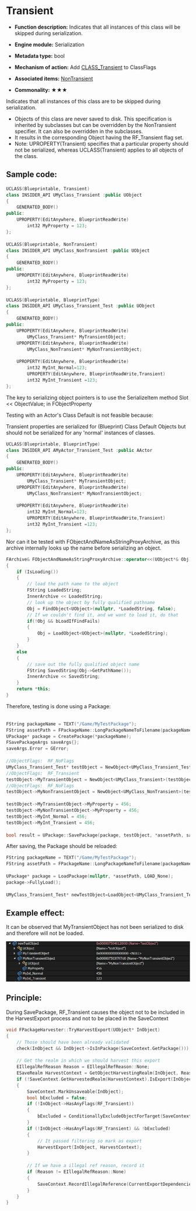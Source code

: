 # Transient

- **Function description:** Indicates that all instances of this class will be skipped during serialization.

- **Engine module:** Serialization
- **Metadata type:** bool
- **Mechanism of action:** Add [CLASS_Transient](../../../../Flags/EClassFlags/CLASS_Transient.md) to ClassFlags
- **Associated items:** [NonTransient](../NonTransient.md)
- **Commonality:** ★★★

Indicates that all instances of this class are to be skipped during serialization.

- Objects of this class are never saved to disk. This specification is inherited by subclasses but can be overridden by the NonTransient specifier. It can also be overridden in the subclasses.
- It results in the corresponding Object having the RF_Transient flag set.
- Note: UPROPERTY(Transient) specifies that a particular property should not be serialized, whereas UCLASS(Transient) applies to all objects of the class.

## Sample code:

```cpp
UCLASS(Blueprintable, Transient)
class INSIDER_API UMyClass_Transient :public UObject
{
	GENERATED_BODY()
public:
	UPROPERTY(EditAnywhere, BlueprintReadWrite)
		int32 MyProperty = 123;
};

UCLASS(Blueprintable, NonTransient)
class INSIDER_API UMyClass_NonTransient :public UObject
{
	GENERATED_BODY()
public:
	UPROPERTY(EditAnywhere, BlueprintReadWrite)
		int32 MyProperty = 123;
};

UCLASS(Blueprintable, BlueprintType)
class INSIDER_API UMyClass_Transient_Test :public UObject
{
	GENERATED_BODY()
public:
	UPROPERTY(EditAnywhere, BlueprintReadWrite)
		UMyClass_Transient* MyTransientObject;
	UPROPERTY(EditAnywhere, BlueprintReadWrite)
		UMyClass_NonTransient* MyNonTransientObject;

	UPROPERTY(EditAnywhere, BlueprintReadWrite)
		int32 MyInt_Normal=123;
		UPROPERTY(EditAnywhere, BlueprintReadWrite,Transient)
		int32 MyInt_Transient =123;
};
```

The key to serializing object pointers is to use the SerializeItem method Slot << ObjectValue; in FObjectProperty

Testing with an Actor's Class Default is not feasible because:

Transient properties are serialized for (Blueprint) Class Default Objects but should not be serialized for any 'normal' instances of classes.

```cpp
UCLASS(Blueprintable, BlueprintType)
class INSIDER_API AMyActor_Transient_Test :public AActor
{
	GENERATED_BODY()
public:
	UPROPERTY(EditAnywhere, BlueprintReadWrite)
		UMyClass_Transient* MyTransientObject;
	UPROPERTY(EditAnywhere, BlueprintReadWrite)
		UMyClass_NonTransient* MyNonTransientObject;

	UPROPERTY(EditAnywhere, BlueprintReadWrite)
		int32 MyInt_Normal=123;
		UPROPERTY(EditAnywhere, BlueprintReadWrite,Transient)
		int32 MyInt_Transient =123;
};
```

Nor can it be tested with FObjectAndNameAsStringProxyArchive, as this archive internally looks up the name before serializing an object.

```cpp
FArchive& FObjectAndNameAsStringProxyArchive::operator<<(UObject*& Obj)
{
	if (IsLoading())
	{
		// load the path name to the object
		FString LoadedString;
		InnerArchive << LoadedString;
		// look up the object by fully qualified pathname
		Obj = FindObject<UObject>(nullptr, *LoadedString, false);
		// If we couldn't find it, and we want to load it, do that
		if(!Obj && bLoadIfFindFails)
		{
			Obj = LoadObject<UObject>(nullptr, *LoadedString);
		}
	}
	else
	{
		// save out the fully qualified object name
		FString SavedString(Obj->GetPathName());
		InnerArchive << SavedString;
	}
	return *this;
}
```

Therefore, testing is done using a Package:

```cpp

FString packageName = TEXT("/Game/MyTestPackage");
FString assetPath = FPackageName::LongPackageNameToFilename(packageName, FPackageName::GetAssetPackageExtension());
UPackage* package = CreatePackage(*packageName);
FSavePackageArgs saveArgs{};
saveArgs.Error = GError;

//ObjectFlags:	RF_NoFlags
UMyClass_Transient_Test* testObject = NewObject<UMyClass_Transient_Test>(package, TEXT("testObject"));
//ObjectFlags:	RF_Transient
testObject->MyTransientObject = NewObject<UMyClass_Transient>(testObject, TEXT("MyTransientObject"));
//ObjectFlags:	RF_NoFlags
testObject->MyNonTransientObject = NewObject<UMyClass_NonTransient>(testObject, TEXT("MyNonTransientObject"));

testObject->MyTransientObject->MyProperty = 456;
testObject->MyNonTransientObject->MyProperty = 456;
testObject->MyInt_Normal = 456;
testObject->MyInt_Transient = 456;

bool result = UPackage::SavePackage(package, testObject, *assetPath, saveArgs);
```

After saving, the Package should be reloaded:

```cpp
FString packageName = TEXT("/Game/MyTestPackage");
FString assetPath = FPackageName::LongPackageNameToFilename(packageName, FPackageName::GetAssetPackageExtension());

UPackage* package = LoadPackage(nullptr, *assetPath, LOAD_None);
package->FullyLoad();

UMyClass_Transient_Test* newTestObject=LoadObject<UMyClass_Transient_Test>(package, TEXT("testObject"),*assetPath);
```

## Example effect:

It can be observed that MyTransientObject has not been serialized to disk and therefore will not be loaded.

![Untitled](Untitled.png)

## Principle:

During SavePackage, RF_Transient causes the object not to be included in the HarvestExport process and not to be placed in the SaveContext

```cpp
void FPackageHarvester::TryHarvestExport(UObject* InObject)
{
	// Those should have been already validated
	check(InObject && InObject->IsInPackage(SaveContext.GetPackage()));

	// Get the realm in which we should harvest this export
	EIllegalRefReason Reason = EIllegalRefReason::None;
	ESaveRealm HarvestContext = GetObjectHarvestingRealm(InObject, Reason);
	if (!SaveContext.GetHarvestedRealm(HarvestContext).IsExport(InObject))
	{
		SaveContext.MarkUnsaveable(InObject);
		bool bExcluded = false;
		if (!InObject->HasAnyFlags(RF_Transient))
		{
			bExcluded = ConditionallyExcludeObjectForTarget(SaveContext, InObject, HarvestContext);
		}
		if (!InObject->HasAnyFlags(RF_Transient) && !bExcluded)
		{
			// It passed filtering so mark as export
			HarvestExport(InObject, HarvestContext);
		}

		// If we have a illegal ref reason, record it
		if (Reason != EIllegalRefReason::None)
		{
			SaveContext.RecordIllegalReference(CurrentExportDependencies.CurrentExport, InObject, Reason);
		}
	}
}
```